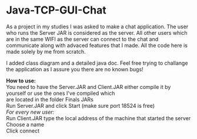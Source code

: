 # Java-TCP-GUI-Chat
As a project in my studies I was asked to make a chat application. 
The user who runs the Server JAR is considered as the server.
All other users which are in the same WIFI as the server can connect to the chat and communicate along with advaced features that I made. 
All the code here is made solely by me from scratch.

I added class diagram and a detailed java doc.
Feel free trying to challange the application as I assure you there are no known bugs!
<br>

<strong>How to use:</strong><Br>
  You need to have the Server.JAR and Client.JAR either compile it by yourself or use the ones I've compiled which<br>
  are located in the folder Finals JARs<br>
  Run Server.JAR and click Start (make sure port 18524 is free)<br>
  <i>For every new user:</i><br>
    Run Client.JAR type the local address of the machine that started the server<br>
    Choose a name<br>
    Click connect

